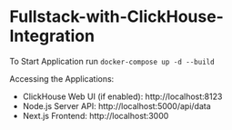 # Fullstack-with-ClickHouse-Integration

To Start Application run `docker-compose up -d --build`

Accessing the Applications:

- ClickHouse Web UI (if enabled): http://localhost:8123
- Node.js Server API: http://localhost:5000/api/data
- Next.js Frontend: http://localhost:3000
